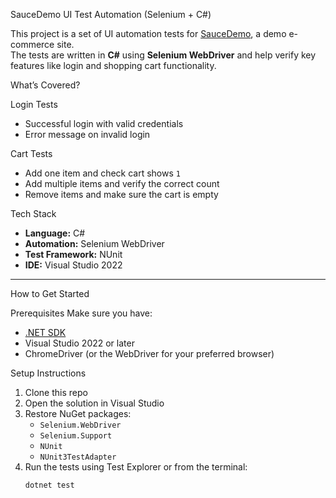 SauceDemo UI Test Automation (Selenium + C#)

This project is a set of UI automation tests for [SauceDemo](https://www.saucedemo.com/), a demo e-commerce site.  
The tests are written in **C#** using **Selenium WebDriver** and help verify key features like login and shopping cart functionality.



 What’s Covered?

Login Tests
- Successful login with valid credentials
- Error message on invalid login

 Cart Tests
- Add one item and check cart shows `1`
- Add multiple items and verify the correct count
- Remove items and make sure the cart is empty



Tech Stack

- **Language:** C#
- **Automation:** Selenium WebDriver
- **Test Framework:** NUnit
- **IDE:** Visual Studio 2022

---

How to Get Started

Prerequisites
Make sure you have:
- [.NET SDK](https://dotnet.microsoft.com/en-us/download)
- Visual Studio 2022 or later
- ChromeDriver (or the WebDriver for your preferred browser)

Setup Instructions
1. Clone this repo
2. Open the solution in Visual Studio
3. Restore NuGet packages:
   - `Selenium.WebDriver`
   - `Selenium.Support`
   - `NUnit`
   - `NUnit3TestAdapter`
4. Run the tests using Test Explorer or from the terminal:
   ```bash
   dotnet test
